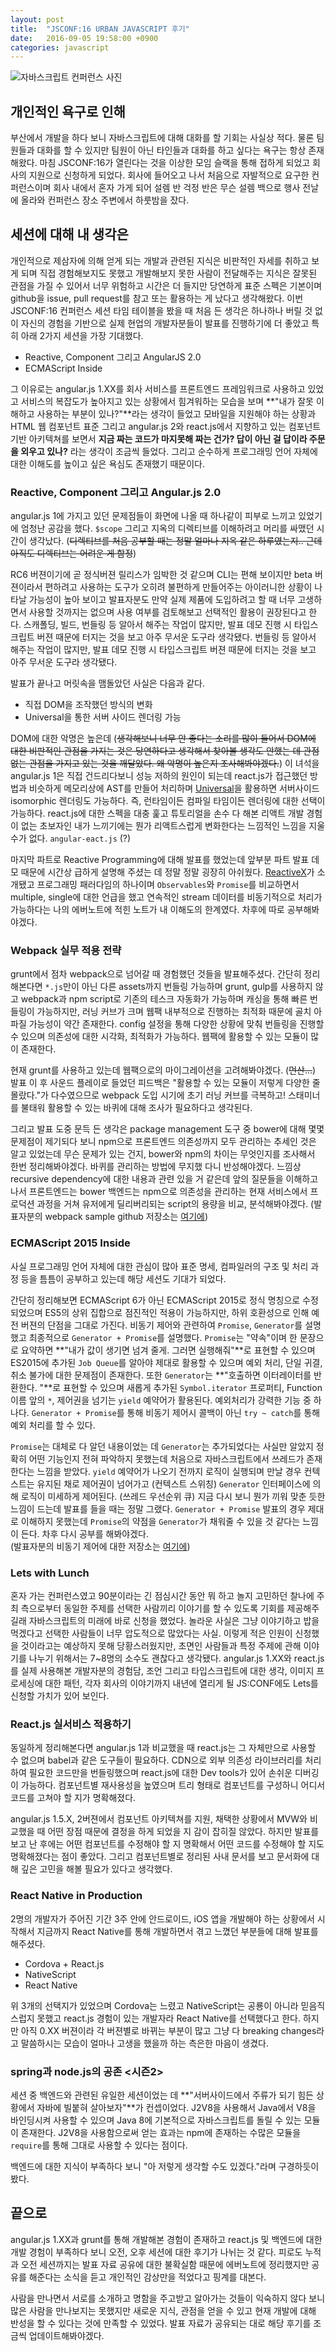 ```yaml
---
layout: post
title:  "JSCONF:16 URBAN JAVASCRIPT 후기"
date:   2016-09-05 19:58:00 +0900
categories: javascript
---
```


![자바스크립트 컨퍼런스 사진](/assets/16-09/jsconf.jpeg)


## 개인적인 욕구로 인해
부산에서 개발을 하다 보니 자바스크립트에 대해 대화를 할 기회는 사실상 적다. 물론 팀원들과 대화를 할 수 있지만 
팀원이 아닌 타인들과 대화를 하고 싶다는 욕구는 항상 존재해왔다. 마침 JSCONF:16가 열린다는 것을 이상한 모임 
슬랙을 통해 접하게 되었고 회사의 지원으로 신청하게 되었다. 회사에 들어오고 나서 처음으로 자발적으로 요구한 
컨퍼런스이며 회사 내에서 혼자 가게 되어 설렘 반 걱정 반은 무슨 설렘 백으로 행사 전날에 올라와 컨퍼런스 장소 
주변에서 하룻밤을 잤다.

## 세션에 대해 내 생각은
개인적으로 제삼자에 의해 얻게 되는 개발과 관련된 지식은 비판적인 자세를 취하고 보게 되며 직접 경험해보지도 못했고 
개발해보지 못한 사람이 전달해주는 지식은 잘못된 관점을 가질 수 있어서 너무 위험하고 시간은 더 들지만 당연하게 
표준 스펙은 기본이며 github을 issue, pull request를 참고 또는 활용하는 게 났다고 생각해왔다. 
이번 JSCONF:16 컨퍼런스 세션 타임 테이블을 봤을 때 처음 든 생각은 하나하나 버릴 것 없이 자신의 경험을 기반으로
실제 현업의 개발자분들이 발표를 진행하기에 더 좋았고 특히 아래 2가지 세션을 가장 기대했다.
 
- Reactive, Component 그리고 AngularJS 2.0
- ECMAScript Inside

그 이유로는 angular.js 1.XX를 회사 서비스를 프론트엔드 프레임워크로 사용하고 있었고 서비스의 복잡도가 높아지고 
있는 상황에서 힘겨워하는 모습을 보며 **"내가 잘못 이해하고 사용하는 부분이 있나?"**라는 생각이 들었고 모바일을 
지원해야 하는 상황과 HTML 웹 컴포넌트 표준 그리고 angular.js 2와 react.js에서 지향하고 있는 컴포넌트 기반 
아키텍쳐를 보면서 **지금 짜는 코드가 마지못해 짜는 건가? 답이 아닌 걸 답이라 주문을 외우고 있나?** 라는 생각이 
조금씩 들었다. 그리고 순수하게 프로그래밍 언어 자체에 대한 이해도를 높이고 싶은 욕심도 존재했기 때문이다.
 
### Reactive, Component 그리고 Angular.js 2.0
angular.js 1에 가지고 있던 문제점들이 화면에 나올 때 하나같이 피부로 느끼고 있었기에 엄청난 공감을 했다. 
`$scope` 그리고 지옥의 디렉티브를 이해하려고 머리를 싸맸던 시간이 생각났다. 
(~~디렉티브를 처음 공부할 때는 정말 얼마나 지옥 같은 하루였는지.. 근데 아직도 디렉티브는 어려운 게 함정~~)

RC6 버젼이기에 곧 정식버젼 릴리스가 임박한 것 같으며 CLI는 편해 보이지만 beta 버젼이라서 편하려고 사용하는 
도구가 오히려 불편하게 만들어주는 아이러니한 상황이 나타날 가능성이 높아 보이고 발표자분도 만약 실제 제품에 
도입하려고 할 때 너무 고생하면서 사용할 것까지는 없으며 사용 여부를 검토해보고 선택적인 활용이 권장된다고 한다. 
스캐폴딩, 빌드, 번들링 등 알아서 해주는 작업이 많지만, 발표 데모 진행 시 타입스크립트 버젼 때문에 터지는 것을 
보고 아주 무서운 도구라 생각됐다. 번들링 등 알아서 해주는 작업이 많지만, 발표 데모 진행 시 타입스크립트 버젼 
때문에 터지는 것을 보고 아주 무서운 도구라 생각됐다. 

발표가 끝나고 머릿속을 맴돌았던 사실은 다음과 같다.

- 직접 DOM을 조작했던 방식의 변화
- Universal을 통한 서버 사이드 렌더링 가능

DOM에 대한 악명은 높은데 (~~생각해보니 너무 안 좋다는 소리를 많이 들어서 DOM에 대한 비판적인 관점을 가지는 
것은 당연하다고 생각해서 찾아볼 생각도 안했는 데 관점 없는 관점을 가지고 있는 것을 깨달았다. 왜 악명이 높은지 
조사해봐야겠다.~~) 이 녀석을 angular.js 1은 직접 건드리다보니 성능 저하의 원인이 되는데 react.js가 접근했던
방법과 비슷하게 메모리상에 AST를 만들어 처리하며 
[Universal](https://github.com/angular/universal)을 활용하면 서버사이드 isomorphic 렌더링도 
가능하다. 즉, 런타임이든 컴파일 타임이든 렌더링에 대한 선택이 가능하다. react.js에 대한 스펙을 대충 훑고 
튜토리얼을 손수 다 해본 리액트 개발 경험이 없는 초보자인 내가 느끼기에는 뭔가 리액트스럽게 변화한다는 느낌적인 
느낌을 지울 수가 없다. `angular-eact.js` (?)

마지막 파트로 Reactive Programming에 대해 발표를 했었는데 앞부분 파트 발표 데모 때문에 시간상 급하게 설명해
주셨는 데 정말 정말 굉장히 아쉬웠다. [ReactiveX](http://reactivex.io/)가 소개됐고 프로그래밍 패러다임의 
하나이며 `Observables`와 `Promise`를 비교하면서 multiple, single에 대한 언급을 했고 연속적인 stream 
데이터를 비동기적으로 처리가 가능하다는 나의 에버노트에 적힌 노트가 내 이해도의 한계였다. 
차후에 따로 공부해봐야겠다. 

### Webpack 실무 적용 전략

grunt에서 점차 webpack으로 넘어갈 때 경험했던 것들을 발표해주셨다. 간단히 정리해본다면 `*.js`만이 아닌 다른 
assets까지 번들링 가능하며 grunt, gulp를 사용하지 않고 webpack과 npm script로 기존의 테스크 자동화가 
가능하며 캐싱을 통해 빠른 번들링이 가능하지만, 러닝 커브가 크며 웹팩 내부적으로 진행하는 최적화 때문에 골치 
아파질 가능성이 약간 존재한다. config 설정을 통해 다양한 상황에 맞춰 번들링을 진행할 수 있으며 의존성에 대한 
시각화, 최적화가 가능하다. 웹팩에 활용할 수 있는 모듈이 많이 존재한다.

현재 grunt를 사용하고 있는데 웹팩으로의 마이그레이션을 고려해봐야겠다. (~~먼산...~~) 발표 이 후 사운드
플레이로 들었던 피드백은 "활용할 수 있는 모듈이 저렇게 다양한 줄 몰랐다."가 다수였으므로 webpack 도입 시기에
초기 러닝 커브를 극복하고! 스태미너를 불태워 활용할 수 있는 바퀴에 대해 조사가 필요하다고 생각된다.

그리고 발표 도중 문득 든 생각은 package management 도구 중 bower에 대해 몇몇 문제점이 제기되다 보니 
npm으로 프론트엔드 의존성까지 모두 관리하는 추세인 것은 알고 있었는데 무슨 문제가 있는 건지, bower와 npm의 
차이는 무엇인지를 조사해서 한번 정리해봐야겠다. 바퀴를 관리하는 방법에 무지했 다니 반성해야겠다. 느낌상 
recursive dependency에 대한 내용과 관련 있을 거 같은데 앞의 질문들을 이해하고 나서 프론트엔드는 bower 
백엔드는 npm으로 의존성을 관리하는 현재 서비스에서 프로덕션 과정을 거쳐 유저에게 딜리버리되는 script의 용량을 
비교, 분석해봐야겠다. 
(발표자분의 webpack sample github 저장소는 
[여기에](https://github.com/odyss009/webpack-sample)) 
 
### ECMAScript 2015 Inside

사실 프로그래밍 언어 자체에 대한 관심이 많아 표준 명세, 컴파일러의 구조 및 처리 과정 등을 틈틈이 공부하고 있는데
해당 세션도 기대가 되었다. 

간단히 정리해보면 ECMAScript 6가 아닌 ECMAScript 2015로 정식 명칭으로 수정되었으며 ES5의 상위 집합으로
점진적인 적용이 가능하지만, 하위 호환성으로 인해 예전 버젼의 단점을 그대로 가진다. 비동기 제어와 관련하여
`Promise`, `Generator`를 설명했고 최종적으로 `Generator + Promise`를 설명했다. 
`Promise`는 "약속"이며 한 문장으로 요약하면 **"내가 값이 생기면 넘겨 줄게. 그러면 실행해줘"**로 
표현할 수 있으며 ES2015에 추가된 `Job Queue`를 알아야 제대로 활용할 수 있으며 예외 처리, 단일 귀결, 
취소 불가에 대한 문제점이 존재한다. 또한 `Generator`는 **"호출하면 이터레이터를 반환한다.
"**로 표현할 수 있으며 새롭게 추가된 `Symbol.iterator` 프로퍼티, Function 이름 앞의 `*`, 제어권을 
넘기는 `yield` 예약어가 활용된다. 예외처리가 강력한 기능 중 하나다. `Generator + Promise`를 통해 비동기 
제어시 콜백이 아닌 `try ~ catch`를 통해 예외 처리를 할 수 있다.
  
`Promise`는 대체로 다 알던 내용이었는 데 `Generator`는 추가되었다는 사실만 알았지 정확히 어떤 기능인지
전혀 파악하지 못했는데 처음으로 자바스크립트에서 쓰레드가 존재한다는 느낌을 받았다. `yield` 예약어가 나오기 
전까지 로직이 실행되며 만날 경우 컨텍스트는 유지된 채로 제어권이 넘어가고 (컨텍스트 스위칭) `Generator` 
인터페이스에 의해 로직이 미세하게 제어된다. (쓰레드 우선순위 큐) 지금 다시 보니 뭔가 끼워 맞춘 듯한 느낌이 
드는데 발표를 들을 때는 정말 그랬다. `Generator + Promise` 발표의 경우 제대로 이해하지 못했는데 
`Promise`의 약점을 `Generator`가 채워줄 수 있을 것 같다는 느낌이 든다. 차후 다시 공부를 해봐야겠다.  
(발표자분의 비동기 제어에 대한 저장소는 [여기에](https://github.com/shallaa/async))

### Lets with Lunch 

혼자 가는 컨퍼런스였고 90분이라는 긴 점심시간 동안 뭐 하고 놀지 고민하던 찰나에 주최 측으로부터 동일한 주제를 
선택한 사람끼리 이야기를 할 수 있도록 기회를 제공해주길래 자바스크립트의 미래에 바로 신청을 했었다. 놀라운 사실은 
그냥 이야기하고 밥을 먹겠다고 선택한 사람들이 너무 압도적으로 많았다는 사실. 이렇게 적은 인원이 신청했을 
것이라고는 예상하지 못해 당황스러웠지만, 초면인 사람들과 특정 주제에 관해 이야기를 나누기 위해서는 7~8명의 소수도 
괜찮다고 생각됐다. angular.js 1.XX와 react.js를 실제 사용해본 개발자분의 경험담, 조언 그리고 타입스크립트에 
대한 생각, 이미지 프로세싱에 대한 패턴, 각자 회사의 이야기까지 내년에 열리게 될 JS:CONF에도 Lets를 신청할 
가치가 있어 보인다. 

### React.js 실서비스 적용하기

동일하게 정리해본다면 angular.js 1과 비교했을 때 react.js는 그 자체만으로 사용할 수 없으며 babel과 같은
도구들이 필요하다. CDN으로 외부 의존성 라이브러리를 처리하여 필요한 코드만을 번들링했으며 react.js에 대한 
Dev tools가 있어 손쉬운 디버깅이 가능하다. 컴포넌트별 재사용성을 높였으며 트리 형태로 컴포넌트를 구성하니 
어디서 코드를 고쳐야 할 지가 명확해졌다.

angular.js 1.5.X, 2버젼에서 컴포넌트 아키텍쳐를 지원, 채택한 상황에서 MVW와 비교했을 때 어떤 장점 때문에
결정을 하게 되었을 지 감이 잡히질 않았다. 하지만 발표를 보고 난 후에는 어떤 컴포넌트를 수정해야 할 지 명확해서 
어떤 코드를 수정해야 할 지도 명확해졌다는 점이 좋았다. 그리고 컴포넌트별로 정리된 사내 문서를 보고 문서화에 대해 
깊은 고민을 해볼 필요가 있다고 생각했다.

### React Native in Production

2명의 개발자가 주어진 기간 3주 안에 안드로이드, iOS 앱을 개발해야 하는 상황에서 시작해서 지금까지 
React Native를 통해 개발하면서 겪고 느꼈던 부분들에 대해 발표를 해주셨다. 

- Cordova + React.js
- NativeScript
- React Native

위 3개의 선택지가 있었으며 Cordova는 느렸고 NativeScript는 공룡이 아니라 믿음직스럽지 못했고 react.js 
경험이 있는 개발자라 React Native를 선택했다고 한다. 하지만 아직 0.XX 버젼이라 각 버젼별로 바뀌는 부분이 
많고 그냥 다 breaking changes라고 말씀하시는 모습이 얼마나 고생을 했을까 하는 측은한 마음이 생겼다.  

### spring과 node.js의 공존 <시즌2>

세션 중 백엔드와 관련된 유일한 세션이었는 데 
**"서버사이드에서 주류가 되기 힘든 상황에서 자바에 빌붙혀 살아보자"**가 컨셉이었다. J2V8을 사용해서 Java에서 
V8을 바인딩시켜 사용할 수 있으며 Java 8에 기본적으로 자바스크립트를 돌릴 수 있는 모듈이 존재한다. J2V8을 
사용함으로써 얻는 효과는 npm에 존재하는 수많은 모듈을 `require`를 통해 그대로 사용할 수 있다는 점이다.

백엔드에 대한 지식이 부족하다 보니 "아 저렇게 생각할 수도 있겠다."라며 구경하듯이 봤다.

## 끝으로
angular.js 1.XX과 grunt를 통해 개발해본 경험이 존재하고 react.js 및 백엔드에 대한 개발 경험이 부족하다 
보니 오전, 오후 세션에 대한 후기가 나뉘는 것 같다. 피로도 누적과 오전 세션까지는 발표 자료 공유에 대한 불확실함 
때문에 에버노트에 정리했지만 공유를 해준다는 소식을 듣고 개인적인 감상만을 적었다고 핑계를 대본다.

사람을 만나면서 서로를 소개하고 명함을 주고받고 알아가는 것들이 익숙하지 않다 보니 많은 사람을 만나보지는 못했지만
새로운 지식, 관점을 얻을 수 있고 현재 개발에 대해 반성을 할 수 있다는 것에 만족할 수 있었다. 발표 자료가 
공유되는 대로 해당 후기를 조금씩 업데이트해봐야겠다.
